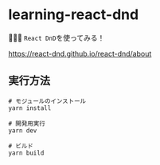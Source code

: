 # learning-react-dnd

🥠🥠🥠 `React DnD`を使ってみる！  

<https://react-dnd.github.io/react-dnd/about>  

## 実行方法

```shell
# モジュールのインストール
yarn install

# 開発用実行
yarn dev

# ビルド
yarn build
```

